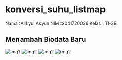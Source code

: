 # konversi_suhu_listmap


Nama  :Alifiyul Akyun 
NIM   :2041720036
Kelas : TI-3B

## Menambah Biodata Baru
![img1](img/G1.jpeg)
![img2](img/G2.jpeg)
![img2](img/G3.jpeg)
![img2](img/G4.jpeg)
